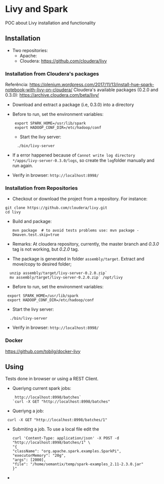 # Livy and Spark
POC about Livy installation and functionality

## Installation
* Two repositories: 
  * Apache: 
  * Cloudera: https://github.com/cloudera/livy

### Installation from Cloudera's packages
Referência: https://plenium.wordpress.com/2017/11/13/install-hue-spark-notebook-with-livy-on-cloudera/
Cloudera's available packages (0.2.0 and 0.3.0): https://archive.cloudera.com/beta/livy/

* Download and extract a package (i.e, 0.3.0) into a directory
* Before to run, set the environment variables:
  ```
   export SPARK_HOME=/usr/lib/spark
   export HADOOP_CONF_DIR=/etc/hadoop/conf
  ```
  * Start the livy server:
  ```
    ./bin/livy-server
  ```
 
* If a error happened because of `Cannot write log directory */apps/livy-server-0.3.0/logs`, so create the `log`folder manually and run again.
* Verify in browser:  `http://localhost:8998/`

### Installation from Repositories
  * Checkout or download the project from a repository. For instance:
  ``` 
  git clone https://github.com/cloudera/livy.git
  cd livy
  ```
  * Build and package:
  
    `mvn package  # to avoid tests problems use: mvn package -Dmaven.test.skip=true `
  
  * Remarks: At cloudera repository, currently, the master branch and *0.3.0* tag is not working, but *0.2.0* tag.
  
  * The package is generated in folder `assembly/target`. Extract and move/copy to desired folder;
  ```
    unzip assembly/target/livy-server-0.2.0.zip`
    mv assembly/target/livy-server-0.2.0.zip` /opt/livy
  ```
 * Before to run, set the environment variables:
  ```
   export SPARK_HOME=/usr/lib/spark
   export HADOOP_CONF_DIR=/etc/hadoop/conf
  ```
 * Start the livy server:
  ```
    ./bin/livy-server
  ```
 * Verify in browser:  `http://localhost:8998/`

### Docker
https://github.com/tobilg/docker-livy


## Using
Tests done in browser or using a REST Client.
* Queriyng current spark jobs:
  ```
   http://localhost:8998/batches`
  `curl -X GET "http://localhost:8998/batches"
  ```
* Queriyng a job:
```
 curl -X GET "http://localhost:8998/batches/1"
```
* Submiting a job. To use a local file edit the  
   ```
   curl 'Content-Type: application/json' -X POST -d "http://localhost:8998/batches/1" \
  "{
   "className": "org.apache.spark.examples.SparkPi",
   "executorMemory": "20g",
   "args": [2000],
   "file": "/home/semantix/temp/spark-examples_2.11-2.3.0.jar"
  }"
   ```
*  
